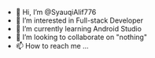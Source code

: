 - 👋 Hi, I’m @SyauqiAlif776
- 👀 I’m interested in Full-stack Developer
- 🌱 I’m currently learning Android Studio
- 💞️ I’m looking to collaborate on "nothing"
- 📫 How to reach me ...

<!---
SyauqiAlif776/SyauqiAlif776 is a ✨ special ✨ repository because its `README.md` (this file) appears on your GitHub profile.
You can click the Preview link to take a look at your changes.
--->
